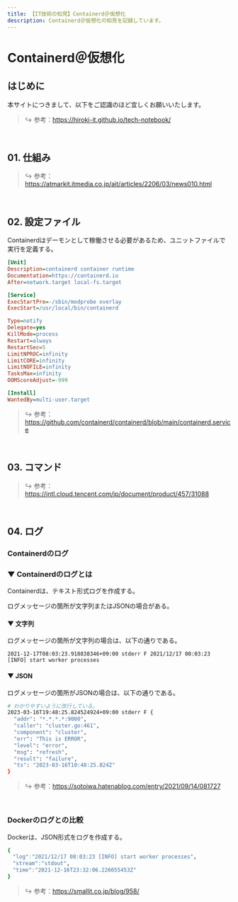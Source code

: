 ```yaml
---
title: 【IT技術の知見】Containerd＠仮想化
description: Containerd＠仮想化の知見を記録しています。
---
```


# Containerd＠仮想化

## はじめに

本サイトにつきまして、以下をご認識のほど宜しくお願いいたします。

> ↪️ 参考：https://hiroki-it.github.io/tech-notebook/

<br>

## 01. 仕組み

> ↪️ 参考：https://atmarkit.itmedia.co.jp/ait/articles/2206/03/news010.html

<br>

## 02. 設定ファイル

Containerdはデーモンとして稼働させる必要があるため、ユニットファイルで実行を定義する。

```ini
[Unit]
Description=containerd container runtime
Documentation=https://containerd.io
After=network.target local-fs.target

[Service]
ExecStartPre=-/sbin/modprobe overlay
ExecStart=/usr/local/bin/containerd

Type=notify
Delegate=yes
KillMode=process
Restart=always
RestartSec=5
LimitNPROC=infinity
LimitCORE=infinity
LimitNOFILE=infinity
TasksMax=infinity
OOMScoreAdjust=-999

[Install]
WantedBy=multi-user.target
```

> ↪️ 参考：https://github.com/containerd/containerd/blob/main/containerd.service

<br>

## 03. コマンド

> ↪️ 参考：https://intl.cloud.tencent.com/jp/document/product/457/31088

<br>

## 04. ログ

### Containerdのログ

### ▼ Containerdのログとは

Containerdは、テキスト形式ログを作成する。

ログメッセージの箇所が文字列またはJSONの場合がある。

#### ▼ 文字列

ログメッセージの箇所が文字列の場合は、以下の通りである。

```log
2021-12-17T08:03:23.918838346+09:00 stderr F 2021/12/17 08:03:23 [INFO] start worker processes
```

#### ▼ JSON

ログメッセージの箇所がJSONの場合は、以下の通りである。

```bash
# わかりやすいように改行している。
2023-03-16T19:48:25.824524924+09:00 stderr F {
  "addr": "*.*.*.*:9000",
  "caller": "cluster.go:461",
  "component": "cluster",
  "err": "This is ERROR",
  "level": "error",
  "msg": "refresh",
  "result": "failure",
  "ts": "2023-03-16T10:48:25.824Z"
}
```

> ↪️ 参考：https://sotoiwa.hatenablog.com/entry/2021/09/14/081727

<br>

### Dockerのログとの比較

Dockerは、JSON形式をログを作成する。

```yaml
{
　"log":"2021/12/17 08:03:23 [INFO] start worker processes",
　"stream":"stdout",
　"time":"2021-12-16T23:32:06.226055453Z"
}
```

> ↪️ 参考：https://smallit.co.jp/blog/958/

<br>
